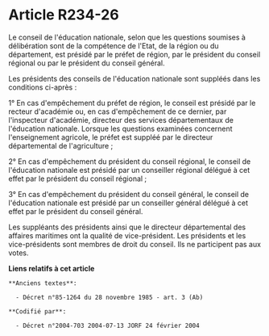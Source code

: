 # Article R234-26

Le conseil de l'éducation nationale, selon que les questions soumises à délibération sont de la compétence de l'Etat, de la
région ou du département, est présidé par le préfet de région, par le président du conseil régional ou par le président du
conseil général.

Les présidents des conseils de l'éducation nationale sont suppléés dans les conditions ci-après :

1° En cas d'empêchement du préfet de région, le conseil est présidé par le recteur d'académie ou, en cas d'empêchement de ce
dernier, par l'inspecteur d'académie, directeur des services départementaux de l'éducation nationale. Lorsque les questions
examinées concernent l'enseignement agricole, le préfet est suppléé par le directeur départemental de l'agriculture ;

2° En cas d'empêchement du président du conseil régional, le conseil de l'éducation nationale est présidé par un conseiller
régional délégué à cet effet par le président du conseil régional ;

3° En cas d'empêchement du président du conseil général, le conseil de l'éducation nationale est présidé par un conseiller
général délégué à cet effet par le président du conseil général.

Les suppléants des présidents ainsi que le directeur départemental des affaires maritimes ont la qualité de vice-président.
Les présidents et les vice-présidents sont membres de droit du conseil. Ils ne participent pas aux votes.

**Liens relatifs à cet article**

	**Anciens textes**:

	  - Décret n°85-1264 du 28 novembre 1985 - art. 3 (Ab)

	**Codifié par**:

	  - Décret n°2004-703 2004-07-13 JORF 24 février 2004

